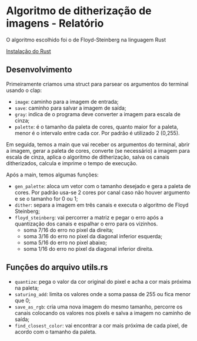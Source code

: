 # Algoritmo de ditherização de imagens - Relatório

O algoritmo escolhido foi o de Floyd-Steinberg na linguagem Rust

[Instalação do Rust](https://www.rust-lang.org/tools/install)

## Desenvolvimento

Primeiramente criamos uma struct para parsear os argumentos do terminal usando o clap:

- `image`: caminho para a imagem de entrada;
- `save`: caminho para salvar a imagem de saída;
- `gray`: indica de o programa deve converter a imagem para escala de cinza;
- `palette`: é o tamanho da paleta de cores, quanto maior for a paleta, menor é o intervalo entre cada cor. Por padrão é utilizado 2 (0,255).

Em seguida, temos a main que vai receber os argumentos do terminal, abrir a imagem, gerar a paleta de cores, converte (se necessário) a imagem para escala de cinza, aplica o algoritmo de ditherização, salva os canais ditherizados, calcula e imprime o tempo de execução.

Após a main, temos algumas funções:

- `gen_palette`: aloca um vetor com o tamanho desejado e gera a paleta de cores. Por padrão usa-se 2 cores por canal caso não houver argumento e se o tamanho for 0 ou 1;
- `dither`: separa a imagem em três canais e executa o algoritmo de Floyd Steinberg;
- `floyd_steinberg`: vai percorrer a matriz e pegar o erro após a quantização dos canais e espalhar o erro para os vizinhos.
  - soma 7/16 do erro no pixel da direita;
  - soma 3/16 do erro no pixel da diagonal inferior esquerda;
  - soma 5/16 do erro no pixel abaixo;
  - soma 1/16 do erro no pixel da diagonal inferior direita.

## Funções do arquivo utils.rs

- `quantize`: pega o valor da cor original do pixel e acha a cor mais próxima na paleta;
- `saturing_add`: limita os valores onde a soma passa de 255 ou fica menor que 0;
- `save_as_rgb`: cria uma nova imagem do mesmo tamanho, percorre os canais colocando os valores nos pixels e salva a imagem no caminho de saída;
- `find_closest_color`: vai encontrar a cor mais próxima de cada pixel, de acordo com o tamanho da paleta.

